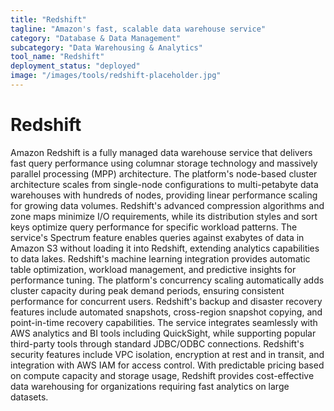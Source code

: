 ```yaml
---
title: "Redshift"
tagline: "Amazon's fast, scalable data warehouse service"
category: "Database & Data Management"
subcategory: "Data Warehousing & Analytics"
tool_name: "Redshift"
deployment_status: "deployed"
image: "/images/tools/redshift-placeholder.jpg"
---
```


# Redshift

Amazon Redshift is a fully managed data warehouse service that delivers fast query performance using columnar storage technology and massively parallel processing (MPP) architecture. The platform's node-based cluster architecture scales from single-node configurations to multi-petabyte data warehouses with hundreds of nodes, providing linear performance scaling for growing data volumes. Redshift's advanced compression algorithms and zone maps minimize I/O requirements, while its distribution styles and sort keys optimize query performance for specific workload patterns. The service's Spectrum feature enables queries against exabytes of data in Amazon S3 without loading it into Redshift, extending analytics capabilities to data lakes. Redshift's machine learning integration provides automatic table optimization, workload management, and predictive insights for performance tuning. The platform's concurrency scaling automatically adds cluster capacity during peak demand periods, ensuring consistent performance for concurrent users. Redshift's backup and disaster recovery features include automated snapshots, cross-region snapshot copying, and point-in-time recovery capabilities. The service integrates seamlessly with AWS analytics and BI tools including QuickSight, while supporting popular third-party tools through standard JDBC/ODBC connections. Redshift's security features include VPC isolation, encryption at rest and in transit, and integration with AWS IAM for access control. With predictable pricing based on compute capacity and storage usage, Redshift provides cost-effective data warehousing for organizations requiring fast analytics on large datasets.
